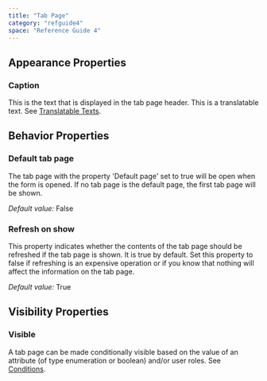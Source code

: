 ```yaml
---
title: "Tab Page"
category: "refguide4"
space: "Reference Guide 4"
---
```

## Appearance Properties

### Caption

This is the text that is displayed in the tab page header. This is a translatable text. See [Translatable Texts](translatable-texts).

## Behavior Properties

### Default tab page

The tab page with the property 'Default page' set to true will be open when the form is opened. If no tab page is the default page, the first tab page will be shown.

_Default value:_ False

### Refresh on show

This property indicates whether the contents of the tab page should be refreshed if the tab page is shown. It is true by default. Set this property to false if refreshing is an expensive operation or if you know that nothing will affect the information on the tab page.

_Default value:_ True

## Visibility Properties

### Visible

A tab page can be made conditionally visible based on the value of an attribute (of type enumeration or boolean) and/or user roles. See [Conditions](conditions).